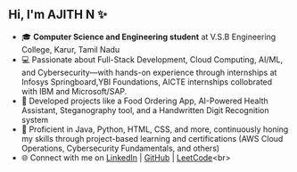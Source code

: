 ## Hi, I'm AJITH N ✨

- 🎓 **Computer Science and Engineering student** at V.S.B Engineering College, Karur, Tamil Nadu<br>
- 💻 Passionate about Full-Stack Development, Cloud Computing, AI/ML, and Cybersecurity—with hands-on experience through internships at Infosys Springboard,YBI Foundations, AICTE internships collobrated with IBM and Microsoft/SAP.<br>
- 🚀 Developed projects like a Food Ordering App, AI-Powered Health Assistant, Steganography tool, and a Handwritten Digit Recognition system<br>
- 🔧 Proficient in Java, Python, HTML, CSS, and more, continuously honing my skills through project-based learning and certifications (AWS Cloud Operations, Cybersecurity Fundamentals, and others)<br>
- 🌐 Connect with me on [LinkedIn](https://linkedin.com/in/ajith-n-bdcu1160) | [GitHub](https://github.com/ajith04-n) | [LeetCode](https://leetcode.com/u/ajithn_)<br>


